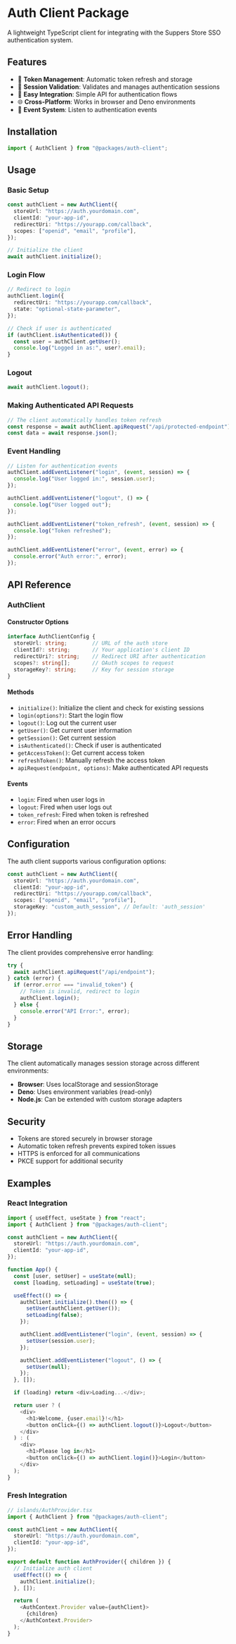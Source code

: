 # Auth Client Package

A lightweight TypeScript client for integrating with the Suppers Store SSO authentication system.

## Features

- 🔐 **Token Management**: Automatic token refresh and storage
- 🔄 **Session Validation**: Validates and manages authentication sessions
- 🚀 **Easy Integration**: Simple API for authentication flows
- 🌐 **Cross-Platform**: Works in browser and Deno environments
- 📱 **Event System**: Listen to authentication events

## Installation

```typescript
import { AuthClient } from "@packages/auth-client";
```

## Usage

### Basic Setup

```typescript
const authClient = new AuthClient({
  storeUrl: "https://auth.yourdomain.com",
  clientId: "your-app-id",
  redirectUri: "https://yourapp.com/callback",
  scopes: ["openid", "email", "profile"],
});

// Initialize the client
await authClient.initialize();
```

### Login Flow

```typescript
// Redirect to login
authClient.login({
  redirectUri: "https://yourapp.com/callback",
  state: "optional-state-parameter",
});

// Check if user is authenticated
if (authClient.isAuthenticated()) {
  const user = authClient.getUser();
  console.log("Logged in as:", user?.email);
}
```

### Logout

```typescript
await authClient.logout();
```

### Making Authenticated API Requests

```typescript
// The client automatically handles token refresh
const response = await authClient.apiRequest("/api/protected-endpoint");
const data = await response.json();
```

### Event Handling

```typescript
// Listen for authentication events
authClient.addEventListener("login", (event, session) => {
  console.log("User logged in:", session.user);
});

authClient.addEventListener("logout", () => {
  console.log("User logged out");
});

authClient.addEventListener("token_refresh", (event, session) => {
  console.log("Token refreshed");
});

authClient.addEventListener("error", (event, error) => {
  console.error("Auth error:", error);
});
```

## API Reference

### AuthClient

#### Constructor Options

```typescript
interface AuthClientConfig {
  storeUrl: string;        // URL of the auth store
  clientId?: string;       // Your application's client ID
  redirectUri?: string;    // Redirect URI after authentication
  scopes?: string[];       // OAuth scopes to request
  storageKey?: string;     // Key for session storage
}
```

#### Methods

- `initialize()`: Initialize the client and check for existing sessions
- `login(options?)`: Start the login flow
- `logout()`: Log out the current user
- `getUser()`: Get current user information
- `getSession()`: Get current session
- `isAuthenticated()`: Check if user is authenticated
- `getAccessToken()`: Get current access token
- `refreshToken()`: Manually refresh the access token
- `apiRequest(endpoint, options)`: Make authenticated API requests

#### Events

- `login`: Fired when user logs in
- `logout`: Fired when user logs out
- `token_refresh`: Fired when token is refreshed
- `error`: Fired when an error occurs

## Configuration

The auth client supports various configuration options:

```typescript
const authClient = new AuthClient({
  storeUrl: "https://auth.yourdomain.com",
  clientId: "your-app-id",
  redirectUri: "https://yourapp.com/callback",
  scopes: ["openid", "email", "profile"],
  storageKey: "custom_auth_session", // Default: 'auth_session'
});
```

## Error Handling

The client provides comprehensive error handling:

```typescript
try {
  await authClient.apiRequest("/api/endpoint");
} catch (error) {
  if (error.error === "invalid_token") {
    // Token is invalid, redirect to login
    authClient.login();
  } else {
    console.error("API Error:", error);
  }
}
```

## Storage

The client automatically manages session storage across different environments:

- **Browser**: Uses localStorage and sessionStorage
- **Deno**: Uses environment variables (read-only)
- **Node.js**: Can be extended with custom storage adapters

## Security

- Tokens are stored securely in browser storage
- Automatic token refresh prevents expired token issues
- HTTPS is enforced for all communications
- PKCE support for additional security

## Examples

### React Integration

```typescript
import { useEffect, useState } from "react";
import { AuthClient } from "@packages/auth-client";

const authClient = new AuthClient({
  storeUrl: "https://auth.yourdomain.com",
  clientId: "your-app-id",
});

function App() {
  const [user, setUser] = useState(null);
  const [loading, setLoading] = useState(true);

  useEffect(() => {
    authClient.initialize().then(() => {
      setUser(authClient.getUser());
      setLoading(false);
    });

    authClient.addEventListener("login", (event, session) => {
      setUser(session.user);
    });

    authClient.addEventListener("logout", () => {
      setUser(null);
    });
  }, []);

  if (loading) return <div>Loading...</div>;

  return user ? (
    <div>
      <h1>Welcome, {user.email}!</h1>
      <button onClick={() => authClient.logout()}>Logout</button>
    </div>
  ) : (
    <div>
      <h1>Please log in</h1>
      <button onClick={() => authClient.login()}>Login</button>
    </div>
  );
}
```

### Fresh Integration

```typescript
// islands/AuthProvider.tsx
import { AuthClient } from "@packages/auth-client";

const authClient = new AuthClient({
  storeUrl: "https://auth.yourdomain.com",
  clientId: "your-app-id",
});

export default function AuthProvider({ children }) {
  // Initialize auth client
  useEffect(() => {
    authClient.initialize();
  }, []);

  return (
    <AuthContext.Provider value={authClient}>
      {children}
    </AuthContext.Provider>
  );
}
```